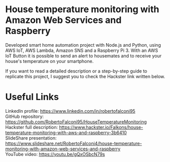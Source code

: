 # House temperature monitoring with Amazon Web Services and Raspberry
Developed smart home automation project with Node.js and Python, using AWS IoT, AWS Lambda, Amazon SNS and a Raspberry Pi 3. With an AWS IoT Button it is possible to send an alert to housemates and to receive your house's temperature on your smartphone.

If you want to read a detailed description or a step-by-step guide to replicate this project, I suggest you to check the Hackster link written below.

# Useful Links
LinkedIn profile: https://www.linkedin.com/in/robertofalconi95  
GitHub repository: https://github.com/RobertoFalconi95/HouseTemperatureMonitoring  
Hackster full description: https://www.hackster.io/Falkons/house-temperature-monitoring-with-aws-and-raspberry-3b6410  
SlideShare presentation: https://www.slideshare.net/RobertoFalconi4/house-temperature-monitoring-with-amazon-web-services-and-raspberry  
YouTube video: https://youtu.be/gQxOSbcN79s  
